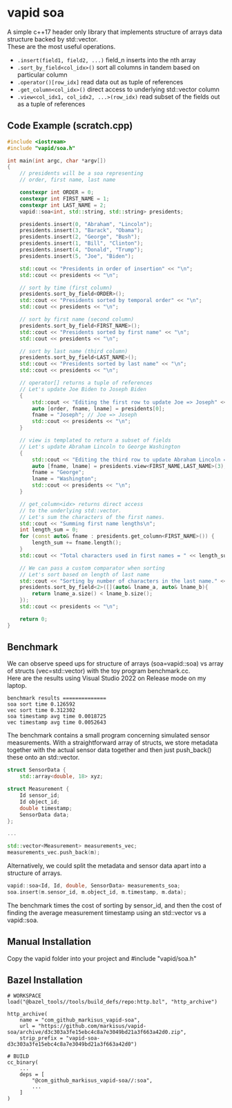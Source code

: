 # vapid soa
A simple c++17 header only library that implements structure of arrays data structure backed by std::vector.  
These are the most useful operations.  
- `.insert(field1, field2, ...)` field_n inserts into the nth array
- `.sort_by_field<col_idx>()` sort all columns in tandem based on particular column 
- `.operator()[row_idx]` read data out as tuple of references
- `.get_column<col_idx>()` direct access to underlying std::vector column
- `.view<col_idx1, col_idx2, ...>(row_idx)` read subset of the fields out as a tuple of references

Code Example (scratch.cpp)
------------------------

```c++
#include <iostream>
#include "vapid/soa.h"

int main(int argc, char *argv[])
{
    // presidents will be a soa representing
    // order, first name, last name

    constexpr int ORDER = 0;
    constexpr int FIRST_NAME = 1;
    constexpr int LAST_NAME = 2;
    vapid::soa<int, std::string, std::string> presidents;

    presidents.insert(0, "Abraham", "Lincoln");
    presidents.insert(3, "Barack", "Obama");
    presidents.insert(2, "George", "Bush");
    presidents.insert(1, "Bill", "Clinton");
    presidents.insert(4, "Donald", "Trump");
    presidents.insert(5, "Joe", "Biden");

    std::cout << "Presidents in order of insertion" << "\n";
    std::cout << presidents << "\n";

    // sort by time (first column)
    presidents.sort_by_field<ORDER>();
    std::cout << "Presidents sorted by temporal order" << "\n";
    std::cout << presidents << "\n";

    // sort by first name (second column)
    presidents.sort_by_field<FIRST_NAME>();
    std::cout << "Presidents sorted by first name" << "\n";
    std::cout << presidents << "\n";

    // sort by last name (third column)
    presidents.sort_by_field<LAST_NAME>();
    std::cout << "Presidents sorted by last name" << "\n";
    std::cout << presidents << "\n";

    // operator[] returns a tuple of references
    // Let's update Joe Biden to Joseph Biden
    {
        std::cout << "Editing the first row to update Joe => Joseph" << "\n";
        auto [order, fname, lname] = presidents[0];
        fname = "Joseph"; // Joe => Joseph
        std::cout << presidents << "\n";
    }

    // view is templated to return a subset of fields 
    // Let's update Abraham Lincoln to George Washington
    {
        std::cout << "Editing the third row to update Abraham Lincoln => George Washington" << "\n";
        auto [fname, lname] = presidents.view<FIRST_NAME,LAST_NAME>(3);
        fname = "George";
        lname = "Washington";
        std::cout << presidents << "\n";
    }

    // get_column<idx> returns direct access
    // to the underlying std::vector.
    // Let's sum the characters of the first names.
    std::cout << "Summing first name lengths\n";
    int length_sum = 0;
    for (const auto& fname : presidents.get_column<FIRST_NAME>()) {
        length_sum += fname.length();
    }
    std::cout << "Total characters used in first names = " << length_sum << "\n\n";

    // We can pass a custom comparator when sorting
    // Let's sort based on length of last name
    std::cout << "Sorting by number of characters in the last name." << "\n";
    presidents.sort_by_field<2>([](auto& lname_a, auto& lname_b){ 
        return lname_a.size() < lname_b.size();
    });
    std::cout << presidents << "\n";

    return 0;
}
```

Benchmark
-------
We can observe speed ups for structure of arrays (soa=vapid::soa) vs array of structs (vec=std::vector) with the toy program benchmark.cc.  
Here are the results using Visual Studio 2022 on Release mode on my laptop.

```
benchmark results ==============
soa sort time 0.126592
vec sort time 0.312302
soa timestamp avg time 0.0018725
vec timestamp avg time 0.0052643
```

The benchmark contains a small program concerning simulated sensor measurements. With a straightforward array of structs, we store metadata together with the actual sensor data together and then just push_back() these onto an std::vector.
```c++
struct SensorData {
    std::array<double, 18> xyz;

struct Measurement {
    Id sensor_id;
    Id object_id;
    double timestamp;
    SensorData data;
};

...

std::vector<Measurement> measurements_vec;
measurements_vec.push_back(m);
```
Alternatively, we could split the metadata and sensor data apart into a structure of arrays.
```c++
vapid::soa<Id, Id, double, SensorData> measurements_soa;
soa.insert(m.sensor_id, m.object_id, m.timestamp, m.data);
```

The benchmark times the cost of sorting by sensor_id, and then the cost of finding the average measurement timestamp using an std::vector vs a vapid::soa.

Manual Installation
-----------
Copy the vapid folder into your project and #include "vapid/soa.h"  
  
Bazel Installation
------
```starlark
# WORKSPACE
load("@bazel_tools//tools/build_defs/repo:http.bzl", "http_archive")

http_archive(
    name = "com_github_markisus_vapid-soa",
    url = "https://github.com/markisus/vapid-soa/archive/d3c303a3fe15ebc4c8a7e3049bd21a3f663a42d0.zip",
    strip_prefix = "vapid-soa-d3c303a3fe15ebc4c8a7e3049bd21a3f663a42d0")
```
```starlark
# BUILD
cc_binary(
    ...
    deps = [
        "@com_github_markisus_vapid-soa//:soa",
        ...
    ]
)
```

